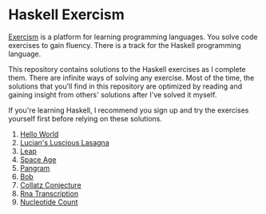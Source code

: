 # Haskell Exercism

[Exercism](https://exercism.io) is a platform for learning programming
languages. You solve code exercises to gain fluency. There is a track for the
Haskell programming language.

This repository contains solutions to the Haskell exercises as I complete them.
There are infinite ways of solving any exercise. Most of the time, the solutions
that you'll find in this repository are optimized by reading and gaining insight
from others' solutions after I've solved it myself.

If you're learning Haskell, I recommend you sign up and try the exercises
yourself first before relying on these solutions.

1. [Hello World](hello-world/src/HelloWorld.hs)
2. [Lucian's Luscious Lasagna](lucians-luscious-lasagna/src/LuciansLusciousLasagna.hs)
3. [Leap](leap/src/LeapYear.hs)
4. [Space Age](space-age/src/SpaceAge.hs)
5. [Pangram](pangram/src/Pangram.hs)
6. [Bob](bob/src/Bob.hs)
7. [Collatz Conjecture](collatz-conjecture/src/CollatzConjecture.hs)
8. [Rna Transcription](rna-transcription/src/DNA.hs)
9. [Nucleotide Count](nucleotide-count/src/DNA.hs)
